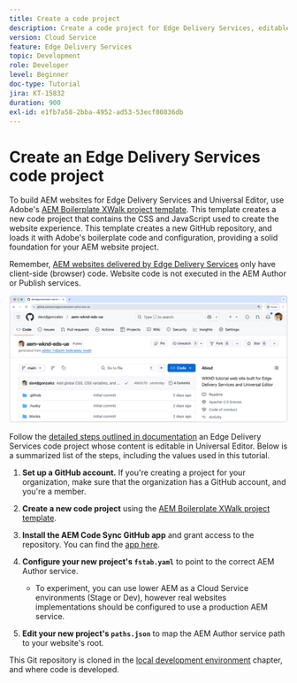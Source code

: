 ```yaml
---
title: Create a code project
description: Create a code project for Edge Delivery Services, editable using the Universal Editor.
version: Cloud Service
feature: Edge Delivery Services
topic: Development
role: Developer
level: Beginner
doc-type: Tutorial
jira: KT-15832
duration: 900
exl-id: e1fb7a58-2bba-4952-ad53-53ecf80836db
---
```

# Create an Edge Delivery Services code project

To build AEM websites for Edge Delivery Services and Universal Editor, use Adobe's [AEM Boilerplate XWalk project template](https://github.com/adobe-rnd/aem-boilerplate-xwalk). This template creates a new code project that contains the CSS and JavaScript used to create the website experience. This template creates a new GitHub repository, and loads it with Adobe's boilerplate code and configuration, providing a solid foundation for your AEM website project.

Remember, [AEM websites delivered by Edge Delivery Services](https://experienceleague.adobe.com/en/docs/experience-manager-learn/sites/edge-delivery-services/overview) only have client-side (browser) code. Website code is not executed in the AEM Author or Publish services.

![New Edge Delivery Services project](./assets/1-new-project/new-project.png)

Follow the [detailed steps outlined in documentation](https://experienceleague.adobe.com/en/docs/experience-manager-cloud-service/content/edge-delivery/wysiwyg-authoring/edge-dev-getting-started#create-github-project)  an Edge Delivery Services code project whose content is editable in Universal Editor.  Below is a summarized list of the steps, including the values used in this tutorial.

1. **Set up a GitHub account.** If you're creating a project for your organization, make sure that the organization has a GitHub account, and you're a member.
2. **Create a new code project** using the [AEM Boilerplate XWalk project template](https://github.com/adobe-rnd/aem-boilerplate-xwalk).
3. **Install the AEM Code Sync GitHub app** and grant access to the repository. You can find the [app here](https://github.com/apps/aem-code-sync).
4. **Configure your new project's `fstab.yaml`** to point to the correct AEM Author service.

    * To experiment, you can use lower AEM as a Cloud Service environments (Stage or Dev), however real websites implementations should be configured to use a production AEM service.

5. **Edit your new project's `paths.json`** to map the AEM Author service path to your website's root.

This Git repository is cloned in the [local development environment](https://experienceleague.adobe.com/en/docs/experience-manager-learn/sites/edge-delivery-services/developing/universal-editor/3-local-development-environment) chapter, and where code is developed.
